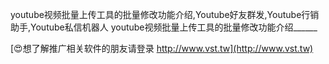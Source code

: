 youtube视频批量上传工具的批量修改功能介绍,Youtube好友群发,Youtube行销助手,Youtube私信机器人
youtube视频批量上传工具的批量修改功能介绍______

[😍想了解推广相关软件的朋友请登录 http://www.vst.tw](http://www.vst.tw)



